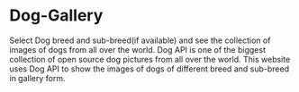 # Dog-Gallery
Select Dog breed and sub-breed(if available) and see the collection of images of dogs from all over the world.
Dog API is one of the biggest collection of open source dog pictures from all over the world.
This website uses Dog API to show the images of dogs of different breed and sub-breed in gallery form.
